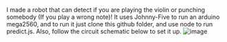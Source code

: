 I made a robot that can detect if you are playing the violin or punching somebody (If you play a wrong note)!
It uses Johnny-Five to run an arduino mega2560, and to run it just clone this github folder, and use node to run predict.js.
Also, follow the circuit schematic below to set it up.
![image](https://github.com/user-attachments/assets/a1fbfa30-ada7-4787-af1b-0f0d77c3d637)
